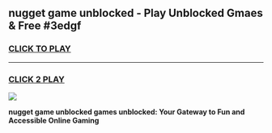 
## nugget game unblocked - Play Unblocked Gmaes & Free #3edgf
<h3>
<a href="https://premium.freeplayer.one?title=nugget_game_unblocked&ref=03M">CLICK TO PLAY</a></h3>
<hr>

<h3>
<a href="https://premium.freeplayer.one?title=nugget_game_unblocked&ref=03M">CLICK 2 PLAY</a>
  
</h3>

<a href="https://premium.freeplayer.one?title=nugget_game_unblocked&ref=03M"><img src="https://clearcache.store/games.png"></a>


**nugget game unblocked games unblocked: Your Gateway to Fun and Accessible Online Gaming**
